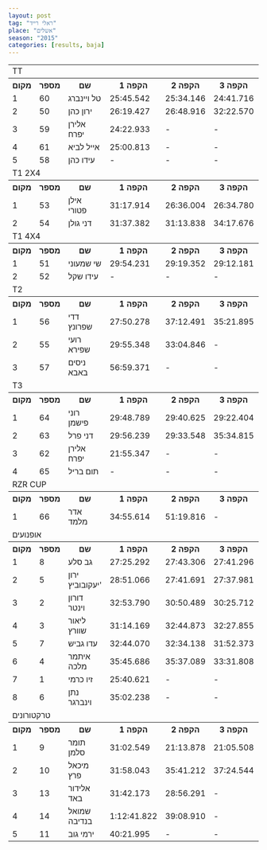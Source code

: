 ```yaml
---
layout: post
tag: "ראלי רייד"
place: "אשלים"
season: "2015"
categories: [results, baja]
---
```


<table class="line_color">


<tr><td colspan="99" class="title_font">  TT  </td></tr>

<tr class="rnkh_bkcolor">
    <th class="rnkh_font">מקום</th>
    <th class="rnkh_font">מספר</th>
    <th class="rnkh_font">שם</th>
    <th class="rnkh_font">הקפה 1</th>
    <th class="rnkh_font">הקפה 2</th>
    <th class="rnkh_font">הקפה 3</th>
    <th class="rnkh_font">זמן</th>
    <th class="rnkh_font">פער</th>
</tr>


<tr class="rnk_bkcolor">
    <td class="rnk_font">1</td>
    <td class="rnk_font">60</td>
    <td class="rnk_font">טל  ויינברג</td>
    <td class="rnk_font">25:45.542</td>
    <td class="rnk_font">25:34.146</td>
    <td class="rnk_font">24:41.716</td>
    <td class="rnk_font">1:16:01.404</td>
    <td class="rnk_font">-</td>
</tr>
<tr class="rnk_bkcolor">
    <td class="rnk_font">2</td>
    <td class="rnk_font">50</td>
    <td class="rnk_font">ירון  כהן</td>
    <td class="rnk_font">26:19.427</td>
    <td class="rnk_font">26:48.916</td>
    <td class="rnk_font">32:22.570</td>
    <td class="rnk_font">1:25:30.913</td>
    <td class="rnk_font">9:29.509</td>
</tr>
<tr class="rnk_bkcolor">
    <td class="rnk_font">3</td>
    <td class="rnk_font">59</td>
    <td class="rnk_font">אלירן  יפרח</td>
    <td class="rnk_font">24:22.933</td>
    <td class="rnk_font">-</td>
    <td class="rnk_font">-</td>
    <td class="rnk_font">24:22.933</td>
    <td class="rnk_font">2 הקפות</td>
</tr>
<tr class="rnk_bkcolor">
    <td class="rnk_font">4</td>
    <td class="rnk_font">61</td>
    <td class="rnk_font">אייל  לביא</td>
    <td class="rnk_font">25:00.813</td>
    <td class="rnk_font">-</td>
    <td class="rnk_font">-</td>
    <td class="rnk_font">25:00.813</td>
    <td class="rnk_font">2 הקפות</td>
</tr>
<tr class="rnk_bkcolor">
    <td class="rnk_font">5</td>
    <td class="rnk_font">58</td>
    <td class="rnk_font">עידו  כהן</td>
    <td class="rnk_font">-</td>
    <td class="rnk_font">-</td>
    <td class="rnk_font">-</td>
    <td class="rnk_font">-</td>
    <td class="rnk_font">-</td>
</tr>



<tr><td colspan="99" class="title_font">  T1 2X4  </td></tr>

<tr class="rnkh_bkcolor">
    <th class="rnkh_font">מקום</th>
    <th class="rnkh_font">מספר</th>
    <th class="rnkh_font">שם</th>
    <th class="rnkh_font">הקפה 1</th>
    <th class="rnkh_font">הקפה 2</th>
    <th class="rnkh_font">הקפה 3</th>
    <th class="rnkh_font">זמן</th>
    <th class="rnkh_font">פער</th>
</tr>

<tr class="rnk_bkcolor">
    <td class="rnk_font">1</td>
    <td class="rnk_font">53</td>
    <td class="rnk_font">אילן  פטורי</td>
    <td class="rnk_font">31:17.914</td>
    <td class="rnk_font">26:36.004</td>
    <td class="rnk_font">26:34.780</td>
    <td class="rnk_font">1:24:28.698</td>
    <td class="rnk_font">-</td>
</tr>
<tr class="rnk_bkcolor">
    <td class="rnk_font">2</td>
    <td class="rnk_font">54</td>
    <td class="rnk_font">דני  גולן</td>
    <td class="rnk_font">31:37.382</td>
    <td class="rnk_font">31:13.838</td>
    <td class="rnk_font">34:17.676</td>
    <td class="rnk_font">1:37:08.896</td>
    <td class="rnk_font">12:40.198</td>
</tr>


<tr><td colspan="99" class="title_font">  T1 4X4  </td></tr>

<tr class="rnkh_bkcolor">
    <th class="rnkh_font">מקום</th>
    <th class="rnkh_font">מספר</th>
    <th class="rnkh_font">שם</th>
    <th class="rnkh_font">הקפה 1</th>
    <th class="rnkh_font">הקפה 2</th>
    <th class="rnkh_font">הקפה 3</th>
    <th class="rnkh_font">זמן</th>
    <th class="rnkh_font">פער</th>
</tr>

<tr class="rnk_bkcolor">
    <td class="rnk_font">1</td>
    <td class="rnk_font">51</td>
    <td class="rnk_font">שי  שמעוני</td>
    <td class="rnk_font">29:54.231</td>
    <td class="rnk_font">29:19.352</td>
    <td class="rnk_font">29:12.181</td>
    <td class="rnk_font">1:28:25.764</td>
    <td class="rnk_font">-</td>
</tr>
<tr class="rnk_bkcolor">
    <td class="rnk_font">2</td>
    <td class="rnk_font">52</td>
    <td class="rnk_font">עידו  שקל</td>
    <td class="rnk_font">-</td>
    <td class="rnk_font">-</td>
    <td class="rnk_font">-</td>
    <td class="rnk_font">-</td>
    <td class="rnk_font">3 הקפות</td>
</tr>


<tr><td colspan="99" class="title_font">  T2  </td></tr>

<tr class="rnkh_bkcolor">
    <th class="rnkh_font">מקום</th>
    <th class="rnkh_font">מספר</th>
    <th class="rnkh_font">שם</th>
    <th class="rnkh_font">הקפה 1</th>
    <th class="rnkh_font">הקפה 2</th>
    <th class="rnkh_font">הקפה 3</th>
    <th class="rnkh_font">זמן</th>
    <th class="rnkh_font">פער</th>
</tr>

<tr class="rnk_bkcolor">
    <td class="rnk_font">1</td>
    <td class="rnk_font">56</td>
    <td class="rnk_font">דדי  שפרונץ</td>
    <td class="rnk_font">27:50.278</td>
    <td class="rnk_font">37:12.491</td>
    <td class="rnk_font">35:21.895</td>
    <td class="rnk_font">1:40:24.664</td>
    <td class="rnk_font">-</td>
</tr>
<tr class="rnk_bkcolor">
    <td class="rnk_font">2</td>
    <td class="rnk_font">55</td>
    <td class="rnk_font">רועי  שפירא</td>
    <td class="rnk_font">29:55.348</td>
    <td class="rnk_font">33:04.846</td>
    <td class="rnk_font">-</td>
    <td class="rnk_font">1:03:00.194</td>
    <td class="rnk_font">1 הקפה</td>
</tr>
<tr class="rnk_bkcolor">
    <td class="rnk_font">3</td>
    <td class="rnk_font">57</td>
    <td class="rnk_font">ניסים  באבא</td>
    <td class="rnk_font">56:59.371</td>
    <td class="rnk_font">-</td>
    <td class="rnk_font">-</td>
    <td class="rnk_font">56:59.371</td>
    <td class="rnk_font">2 הקפות</td>
</tr>


<tr><td colspan="99" class="title_font">  T3  </td></tr>

<tr class="rnkh_bkcolor">
    <th class="rnkh_font">מקום</th>
    <th class="rnkh_font">מספר</th>
    <th class="rnkh_font">שם</th>
    <th class="rnkh_font">הקפה 1</th>
    <th class="rnkh_font">הקפה 2</th>
    <th class="rnkh_font">הקפה 3</th>
    <th class="rnkh_font">זמן</th>
    <th class="rnkh_font">פער</th>
</tr>

<tr class="rnk_bkcolor">
    <td class="rnk_font">1</td>
    <td class="rnk_font">64</td>
    <td class="rnk_font">רוני  פישמן</td>
    <td class="rnk_font">29:48.789</td>
    <td class="rnk_font">29:40.625</td>
    <td class="rnk_font">29:22.404</td>
    <td class="rnk_font">1:28:51.818</td>
    <td class="rnk_font">-</td>
</tr>
<tr class="rnk_bkcolor">
    <td class="rnk_font">2</td>
    <td class="rnk_font">63</td>
    <td class="rnk_font">דני  פרל</td>
    <td class="rnk_font">29:56.239</td>
    <td class="rnk_font">29:33.548</td>
    <td class="rnk_font">35:34.815</td>
    <td class="rnk_font">1:35:04.602</td>
    <td class="rnk_font">-</td>
</tr>

<tr class="rnk_bkcolor">
    <td class="rnk_font">3</td>
    <td class="rnk_font">62</td>
    <td class="rnk_font">אלירן  יפרח</td>
    <td class="rnk_font">21:55.347</td>
    <td class="rnk_font">-</td>
    <td class="rnk_font">-</td>
    <td class="rnk_font">21:55.347</td>
    <td class="rnk_font">2 הקפות</td>
</tr>
<tr class="rnk_bkcolor">
    <td class="rnk_font">4</td>
    <td class="rnk_font">65</td>
    <td class="rnk_font">תום  בריל</td>
    <td class="rnk_font">-</td>
    <td class="rnk_font">-</td>
    <td class="rnk_font">-</td>
    <td class="rnk_font">-</td>
    <td class="rnk_font">-</td>
</tr>

<tr><td colspan="99" class="title_font">  RZR CUP  </td></tr>

<tr class="rnkh_bkcolor">
    <th class="rnkh_font">מקום</th>
    <th class="rnkh_font">מספר</th>
    <th class="rnkh_font">שם</th>
    <th class="rnkh_font">הקפה 1</th>
    <th class="rnkh_font">הקפה 2</th>
    <th class="rnkh_font">הקפה 3</th>
    <th class="rnkh_font">זמן</th>
    <th class="rnkh_font">פער</th>
</tr>

<tr class="rnk_bkcolor">
    <td class="rnk_font">1</td>
    <td class="rnk_font">66</td>
    <td class="rnk_font">אדר  מלמד</td>
    <td class="rnk_font">34:55.614</td>
    <td class="rnk_font">51:19.816</td>
    <td class="rnk_font">-</td>
    <td class="rnk_font">1:26:15.430</td>
    <td class="rnk_font">-</td>
</tr>

<tr><td colspan="99" class="title_font">  אופנועים  </td></tr>

<tr class="rnkh_bkcolor">
    <th class="rnkh_font">מקום</th>
    <th class="rnkh_font">מספר</th>
    <th class="rnkh_font">שם</th>
    <th class="rnkh_font">הקפה 1</th>
    <th class="rnkh_font">הקפה 2</th>
    <th class="rnkh_font">הקפה 3</th>
    <th class="rnkh_font">זמן</th>
    <th class="rnkh_font">פער</th>
</tr>

<tr class="rnk_bkcolor">
    <td class="rnk_font">1</td>
    <td class="rnk_font">8</td>
    <td class="rnk_font">גב  סלע</td>
    <td class="rnk_font">27:25.292</td>
    <td class="rnk_font">27:43.306</td>
    <td class="rnk_font">27:41.296</td>
    <td class="rnk_font">1:22:49.894</td>
    <td class="rnk_font">-</td>
</tr>
<tr class="rnk_bkcolor">
    <td class="rnk_font">2</td>
    <td class="rnk_font">5</td>
    <td class="rnk_font">ירון  יעקובוביץ'</td>
    <td class="rnk_font">28:51.066</td>
    <td class="rnk_font">27:41.691</td>
    <td class="rnk_font">27:37.981</td>
    <td class="rnk_font">1:24:10.738</td>
    <td class="rnk_font">1:20.844</td>
</tr>
<tr class="rnk_bkcolor">
    <td class="rnk_font">3</td>
    <td class="rnk_font">2</td>
    <td class="rnk_font">דורון  וינטר</td>
    <td class="rnk_font">32:53.790</td>
    <td class="rnk_font">30:50.489</td>
    <td class="rnk_font">30:25.712</td>
    <td class="rnk_font">1:34:09.991</td>
    <td class="rnk_font">11:20.097</td>
</tr>
<tr class="rnk_bkcolor">
    <td class="rnk_font">4</td>
    <td class="rnk_font">3</td>
    <td class="rnk_font">ליאור  שוורץ</td>
    <td class="rnk_font">31:14.169</td>
    <td class="rnk_font">32:44.873</td>
    <td class="rnk_font">32:27.855</td>
    <td class="rnk_font">1:36:26.897</td>
    <td class="rnk_font">13:37.003</td>
</tr>
<tr class="rnk_bkcolor">
    <td class="rnk_font">5</td>
    <td class="rnk_font">7</td>
    <td class="rnk_font">עדו  גביש</td>
    <td class="rnk_font">32:44.070</td>
    <td class="rnk_font">32:34.138</td>
    <td class="rnk_font">31:52.373</td>
    <td class="rnk_font">1:37:10.581</td>
    <td class="rnk_font">14:20.687</td>
</tr>
<tr class="rnk_bkcolor">
    <td class="rnk_font">6</td>
    <td class="rnk_font">4</td>
    <td class="rnk_font">איתמר  מלכה</td>
    <td class="rnk_font">35:45.686</td>
    <td class="rnk_font">35:37.089</td>
    <td class="rnk_font">33:31.808</td>
    <td class="rnk_font">1:44:54.583</td>
    <td class="rnk_font">22:04.689</td>
</tr>
<tr class="rnk_bkcolor">
    <td class="rnk_font">7</td>
    <td class="rnk_font">1</td>
    <td class="rnk_font">זיו  כרמי</td>
    <td class="rnk_font">25:40.621</td>
    <td class="rnk_font">-</td>
    <td class="rnk_font">-</td>
    <td class="rnk_font">25:40.621</td>
    <td class="rnk_font">2 הקפות</td>
</tr>
<tr class="rnk_bkcolor">
    <td class="rnk_font">8</td>
    <td class="rnk_font">6</td>
    <td class="rnk_font">נתן  וינברגר</td>
    <td class="rnk_font">35:02.238</td>
    <td class="rnk_font">-</td>
    <td class="rnk_font">-</td>
    <td class="rnk_font">35:02.238</td>
    <td class="rnk_font">2 הקפות</td>
</tr>


<tr><td colspan="99" class="title_font">  טרקטורונים  </td></tr>

<tr class="rnkh_bkcolor">
    <th class="rnkh_font">מקום</th>
    <th class="rnkh_font">מספר</th>
    <th class="rnkh_font">שם</th>
    <th class="rnkh_font">הקפה 1</th>
    <th class="rnkh_font">הקפה 2</th>
    <th class="rnkh_font">הקפה 3</th>
    <th class="rnkh_font">זמן</th>
    <th class="rnkh_font">פער</th>
</tr>


<tr class="rnk_bkcolor">
    <td class="rnk_font">1</td>
    <td class="rnk_font">9</td>
    <td class="rnk_font">תומר  סלמן</td>
    <td class="rnk_font">31:02.549</td>
    <td class="rnk_font">21:13.878</td>
    <td class="rnk_font">21:05.508</td>
    <td class="rnk_font">1:13:21.935</td>
    <td class="rnk_font">-</td>
</tr>
<tr class="rnk_bkcolor">
    <td class="rnk_font">2</td>
    <td class="rnk_font">10</td>
    <td class="rnk_font">מיכאל  פרץ</td>
    <td class="rnk_font">31:58.043</td>
    <td class="rnk_font">35:41.212</td>
    <td class="rnk_font">37:24.544</td>
    <td class="rnk_font">1:45:03.799</td>
    <td class="rnk_font">31:41.864</td>
</tr>
<tr class="rnk_bkcolor">
    <td class="rnk_font">3</td>
    <td class="rnk_font">13</td>
    <td class="rnk_font">אלידור באד</td>
    <td class="rnk_font">31:42.173</td>
    <td class="rnk_font">28:56.291</td>
    <td class="rnk_font">-</td>
    <td class="rnk_font">1:00:38.464</td>
    <td class="rnk_font">1 הקפה</td>
</tr>
<tr class="rnk_bkcolor">
    <td class="rnk_font">4</td>
    <td class="rnk_font">14</td>
    <td class="rnk_font">שמואל  בנדיבה</td>
    <td class="rnk_font">1:12:41.822</td>
    <td class="rnk_font">39:08.910</td>
    <td class="rnk_font">-</td>
    <td class="rnk_font">1:51:50.732</td>
    <td class="rnk_font">1 הקפה</td>
</tr>
<tr class="rnk_bkcolor">
    <td class="rnk_font">5</td>
    <td class="rnk_font">11</td>
    <td class="rnk_font">ירמי  גוב</td>
    <td class="rnk_font">40:21.995</td>
    <td class="rnk_font">-</td>
    <td class="rnk_font">-</td>
    <td class="rnk_font">40:21.995</td>
    <td class="rnk_font">2 הקפות</td>
</tr>

</table>
